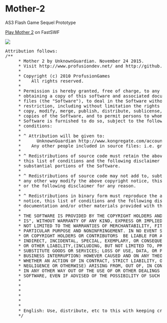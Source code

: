 # Mother-2
AS3 Flash Game Sequel Prototype

<a href="http://www.fastswf.com/-ZXzD94">Play Mother 2</a> on FastSWF

<img src="http://i.imgur.com/6HvdfUf.png">

<pre>
Attribution follows:
/**
     * Mother 2 by UnknownGuardian. November 24 2015.
     * Visit http://www.profusiondev.net/ and http://github.com/UnknownGuardian
     *
     * Copyright (c) 2010 ProfusionGames
     *    All rights reserved.
     *
     * Permission is hereby granted, free of charge, to any person
     * obtaining a copy of this software and associated documentation
     * files (the "Software"), to deal in the Software without
     * restriction, including without limitation the rights to use,
     * copy, modify, merge, publish, distribute, sublicense, and/or sell
     * copies of the Software, and to permit persons to whom the
     * Software is furnished to do so, subject to the following
     * conditions:
     *
     * ^ Attribution will be given to:
     *      UnknownGuardian http://www.kongregate.com/accounts/UnknownGuardian
     *    Any other people included in source files: i.e. greensock
     *
     * ^ Redistributions of source code must retain the above copyright notice,
     * this list of conditions and the following disclaimer in all copies or
     * substantial portions of the Software.
     *
     * ^ Redistributions of source code may not add to, subtract from, or in
     * any other way modify the above copyright notice, this list of conditions,
     * or the following disclaimer for any reason.
     *
     * ^ Redistributions in binary form must reproduce the above copyright
     * notice, this list of conditions and the following disclaimer in the
     * documentation and/or other materials provided with the distribution.
     *
     * THE SOFTWARE IS PROVIDED BY THE COPYRIGHT HOLDERS AND CONTRIBUTORS "AS
     * IS", WITHOUT WARRANTY OF ANY KIND, EXPRESS OR IMPLIED, INCLUDING BUT
     * NOT LIMITED TO THE WARRANTIES OF MERCHANTABILITY, FITNESS FOR A
     * PARTICULAR PURPOSE AND NONINFRINGEMENT. IN NO EVENT SHALL THE AUTHORS
     * OR COPYRIGHT HOLDERS OR CONTRIBUTORS  BE LIABLE FOR ANY CLAIM, DIRECT,
     * INDIRECT, INCIDENTAL, SPECIAL, EXEMPLARY, OR CONSEQUENTIAL DAMAGES
     * OR OTHER LIABILITY,(INCLUDING, BUT NOT LIMITED TO, PROCUREMENT OF
     * SUBSTITUTE GOODS OR SERVICES; LOSS OF USE, DATA, OR PROFITS; OR
     * BUSINESS INTERRUPTION) HOWEVER CAUSED AND ON ANY THEORY OF LIABILITY,
     * WHETHER AN ACTION OF IN CONTRACT, STRICT LIABILITY, OR TORT (INCLUDING
     * NEGLIGENCE OR OTHERWISE) ARISING FROM, OUT OF, IN CONNECTION OR
     * IN ANY OTHER WAY OUT OF THE USE OF OR OTHER DEALINGS WITH THIS
     * SOFTWARE, EVEN IF ADVISED OF THE POSSIBILITY OF SUCH DAMAGE.
     * 
     * 
     * 
     * 
     * 
     * 
     * English: Use, distribute, etc to this with keeping credits and copyright
     */


</pre>
